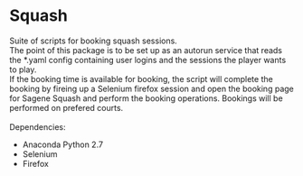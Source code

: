 # Squash
Suite of scripts for booking squash sessions.
<br/>
The point of this package is to be set up as an autorun service that reads the *.yaml config containing user logins and the sessions the player wants to play.
<br/>
If the booking time is available for booking, the script will complete the booking by fireing up a Selenium firefox session and open the booking page for Sagene Squash and perform the booking operations. Bookings will be performed on prefered courts.
<br/>
<br/>
Dependencies:
<ul>
<li>Anaconda Python 2.7</li>
<li>Selenium</li>
<li>Firefox</li>
</ul>

